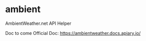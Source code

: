 # ambient
AmbientWeather.net API Helper

Doc to come
Official Doc:
https://ambientweather.docs.apiary.io/
